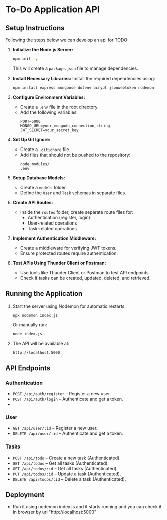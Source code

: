 # To-Do Application API

## Setup Instructions

Following the steps below we can develop an api for TODO:

1. **Initialize the Node.js Server:**
   ```sh
   npm init -y
   ```
   This will create a `package.json` file to manage dependencies.

2. **Install Necessary Libraries:**
   Install the required dependencies using:
   ```sh
   npm install express mongoose dotenv bcrypt jsonwebtoken nodemon
   ```

3. **Configure Environment Variables:**
   - Create a `.env` file in the root directory.
   - Add the following variables:
     ```env
     PORT=5000
     MONGO_URL=your_mongodb_connection_string
     JWT_SECRET=your_secret_key
     ```

4. **Set Up Git Ignore:**
   - Create a `.gitignore` file.
   - Add files that should not be pushed to the repository:
     ```
     node_modules/
     .env
     ```

5. **Setup Database Models:**
   - Create a `models` folder.
   - Define the `User` and `Task` schemas in separate files.

6. **Create API Routes:**
   - Inside the `routes` folder, create separate route files for:
     - Authentication (register, login)
     - User-related operations
     - Task-related operations

7. **Implement Authentication Middleware:**
   - Create a middleware for verifying JWT tokens.
   - Ensure protected routes require authentication.

8. **Test APIs Using Thunder Client or Postman:**
   - Use tools like Thunder Client or Postman to test API endpoints.
   - Check if tasks can be created, updated, deleted, and retrieved.

## Running the Application

1. Start the server using Nodemon for automatic restarts:
   ```sh
   npx nodemon index.js
   ```
   Or manually run:
   ```sh
   node index.js
   ```

2. The API will be available at:
   ```
   http://localhost:5000
   ```

## API Endpoints

### Authentication
- `POST /api/auth/register` – Register a new user.
- `POST /api/auth/login` – Authenticate and get a token.
- 
### User
- `GET /api/user/:id` – Register a new user.
- `DELETE /api/user/:id` – Authenticate and get a token.

### Tasks
- `POST /api/todo` – Create a new task (Authenticated).
- `GET /api/todos` – Get all tasks (Authenticated).
- `GET /api/todos/:id` – Get all tasks (Authenticated).
- `PUT /api/todos/:id` – Update a task (Authenticated).
- `DELETE /api/todos/:id` – Delete a task (Authenticated).

## Deployment
- Run it using nodemon index.js and it starts running and you can check it in browser by url "http://localhost:5000"


